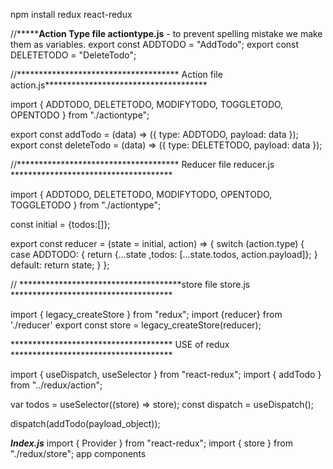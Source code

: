 npm install redux react-redux

//*************************************Action Type file actiontype.js********************************
      - to prevent spelling mistake we make them as variables.
export const ADDTODO = "AddTodo";
export const DELETETODO = "DeleteTodo";


//************************************* Action file action.js*************************************

import { ADDTODO, DELETETODO, MODIFYTODO, TOGGLETODO, OPENTODO } from "./actiontype";

export const addTodo = (data) => ({ type: ADDTODO, payload: data });
export const deleteTodo = (data) => ({ type: DELETETODO, payload: data });


//************************************* Reducer file reducer.js *************************************

import { ADDTODO, DELETETODO, MODIFYTODO, OPENTODO, TOGGLETODO } from "./actiontype";

const initial =  {todos:[]};

export const reducer = (state = initial, action) => {
  switch (action.type) {
    case ADDTODO: {
      return {...state ,todos: [...state.todos, action.payload]};
    }
    default: return state;
  }
};



// *************************************store file store.js  *************************************

import { legacy_createStore } from "redux";
import {reducer} from './reducer'
export const store =  legacy_createStore(reducer);


************************************* USE of redux *************************************

import { useDispatch, useSelector } from "react-redux";
import { addTodo } from "../redux/action";

  var todos = useSelector((store) => store);
  const dispatch = useDispatch();


  dispatch(addTodo(payload_object));


*************************************Index.js*************************************
import { Provider } from "react-redux";
import { store } from "./redux/store";
<Provider store={store}> app components</Provider>